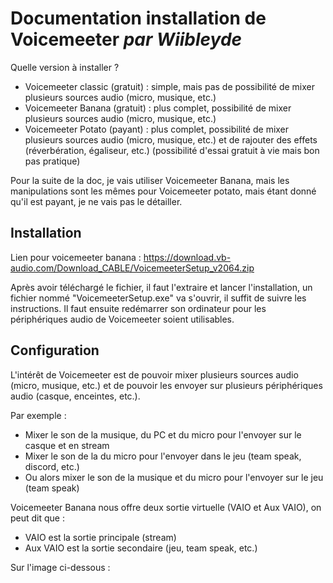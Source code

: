 # Documentation installation de Voicemeeter *par Wiibleyde*

Quelle version à installer ?
- Voicemeeter classic (gratuit) : simple, mais pas de possibilité de mixer plusieurs sources audio (micro, musique, etc.)
- Voicemeeter Banana (gratuit) : plus complet, possibilité de mixer plusieurs sources audio (micro, musique, etc.)
- Voicemeeter Potato (payant) : plus complet, possibilité de mixer plusieurs sources audio (micro, musique, etc.) et de rajouter des effets (réverbération, égaliseur, etc.) (possibilité d'essai gratuit à vie mais bon pas pratique)

Pour la suite de la doc, je vais utiliser Voicemeeter Banana, mais les manipulations sont les mêmes pour Voicemeeter potato, mais étant donné qu'il est payant, je ne vais pas le détailler.

## Installation

Lien pour voicemeeter banana : https://download.vb-audio.com/Download_CABLE/VoicemeeterSetup_v2064.zip

Après avoir téléchargé le fichier, il faut l'extraire et lancer l'installation, un fichier nommé "VoicemeeterSetup.exe" va s'ouvrir, il suffit de suivre les instructions.
Il faut ensuite redémarrer son ordinateur pour les périphériques audio de Voicemeeter soient utilisables.

## Configuration

L'intérêt de Voicemeeter est de pouvoir mixer plusieurs sources audio (micro, musique, etc.) et de pouvoir les envoyer sur plusieurs périphériques audio (casque, enceintes, etc.).	

Par exemple :
- Mixer le son de la musique, du PC et du micro pour l'envoyer sur le casque et en stream
- Mixer le son de la du micro pour l'envoyer dans le jeu (team speak, discord, etc.)
- Ou alors mixer le son de la musique et du micro pour l'envoyer sur le jeu (team speak)

Voicemeeter Banana nous offre deux sortie virtuelle (VAIO et Aux VAIO), on peut dit que :
- VAIO est la sortie principale (stream)
- Aux VAIO est la sortie secondaire (jeu, team speak, etc.)

Sur l'image ci-dessous : 
<!-- ![image](https://user-images.githubusercontent.com/76880977/103483000-1b2b4a80-4de5-11eb-9b8a-1d2b8b8b2b8b.png) -->

